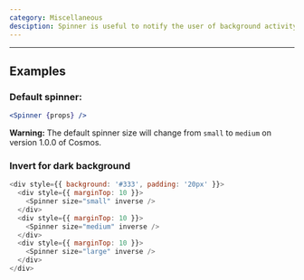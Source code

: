 ```yaml
---
category: Miscellaneous
desciption: Spinner is useful to notify the user of background activity
---
```


---

## Examples

### Default spinner:

```jsx
<Spinner {props} />
```

**Warning:** The default spinner size will change from `small` to `medium` on version 1.0.0 of Cosmos.

### Invert for dark background

```js
<div style={{ background: '#333', padding: '20px' }}>
  <div style={{ marginTop: 10 }}>
    <Spinner size="small" inverse />
  </div>
  <div style={{ marginTop: 10 }}>
    <Spinner size="medium" inverse />
  </div>
  <div style={{ marginTop: 10 }}>
    <Spinner size="large" inverse />
  </div>
</div>
```
